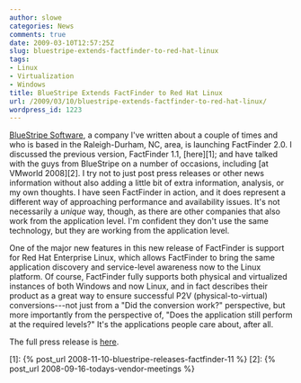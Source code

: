 ```yaml
---
author: slowe
categories: News
comments: true
date: 2009-03-10T12:57:25Z
slug: bluestripe-extends-factfinder-to-red-hat-linux
tags:
- Linux
- Virtualization
- Windows
title: BlueStripe Extends FactFinder to Red Hat Linux
url: /2009/03/10/bluestripe-extends-factfinder-to-red-hat-linux/
wordpress_id: 1223
---
```


[BlueStripe Software](http://bluestripe.com/), a company I've written about a couple of times and who is based in the Raleigh-Durham, NC, area, is launching FactFinder 2.0. I discussed the previous version, FactFinder 1.1, [here][1]; and have talked with the guys from BlueStripe on a number of occasions, including [at VMworld 2008][2]. I try not to just post press releases or other news information without also adding a little bit of extra information, analysis, or my own thoughts. I have seen FactFinder in action, and it does represent a different way of approaching performance and availability issues. It's not necessarily a _unique_ way, though, as there are other companies that also work from the application level. I'm confident they don't use the same technology, but they are working from the application level.

One of the major new features in this new release of FactFinder is support for Red Hat Enterprise Linux, which allows FactFinder to bring the same application discovery and service-level awareness now to the Linux platform. Of course, FactFinder fully supports both physical and virtualized instances of both Windows and now Linux, and in fact describes their product as a great way to ensure successful P2V (physical-to-virtual) conversions---not just from a "Did the conversion work?" perspective, but more importantly from the perspective of, "Does the application still perform at the required levels?" It's the applications people care about, after all.

The full press release is [here](http://bluestripe.com/blog/bluestripe-news/2009/03/10/3102009-bluestripe-software-launches-factfinder-20-delivering-its-award-winning-asm-solution-to-red-hat-enterprise-linux/).

[1]: {% post_url 2008-11-10-bluestripe-releases-factfinder-11 %}
[2]: {% post_url 2008-09-16-todays-vendor-meetings %}
